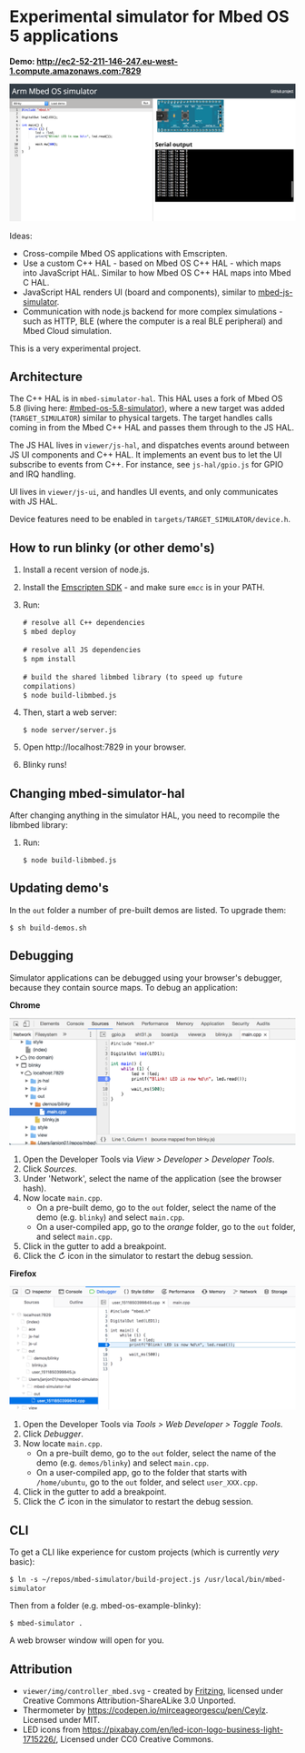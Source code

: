 # Experimental simulator for Mbed OS 5 applications

**Demo: http://ec2-52-211-146-247.eu-west-1.compute.amazonaws.com:7829**

![Screenshot](img/simulator.png)

Ideas:

* Cross-compile Mbed OS applications with Emscripten.
* Use a custom C++ HAL - based on Mbed OS C++ HAL - which maps into JavaScript HAL. Similar to how Mbed OS C++ HAL maps into Mbed C HAL.
* JavaScript HAL renders UI (board and components), similar to [mbed-js-simulator](https://github.com/janjongboom/mbed-js-simulator).
* Communication with node.js backend for more complex simulations - such as HTTP, BLE (where the computer is a real BLE peripheral) and Mbed Cloud simulation.

This is a very experimental project.

## Architecture

The C++ HAL is in `mbed-simulator-hal`. This HAL uses a fork of Mbed OS 5.8 (living here: [#mbed-os-5.8-simulator](https://github.com/janjongboom/mbed-os/tree/mbed-os-5.8-simulator)), where a new target was added (`TARGET_SIMULATOR`) similar to physical targets. The target handles calls coming in from the Mbed C++ HAL and passes them through to the JS HAL.

The JS HAL lives in `viewer/js-hal`, and dispatches events around between JS UI components and C++ HAL. It implements an event bus to let the UI subscribe to events from C++. For instance, see `js-hal/gpio.js` for GPIO and IRQ handling.

UI lives in `viewer/js-ui`, and handles UI events, and only communicates with JS HAL.

Device features need to be enabled in `targets/TARGET_SIMULATOR/device.h`.

## How to run blinky (or other demo's)

1. Install a recent version of node.js.
1. Install the [Emscripten SDK](http://kripken.github.io/emscripten-site/docs/getting_started/downloads.html) - and make sure `emcc` is in your PATH.
1. Run:

    ```
    # resolve all C++ dependencies
    $ mbed deploy

    # resolve all JS dependencies
    $ npm install

    # build the shared libmbed library (to speed up future compilations)
    $ node build-libmbed.js
    ```

1. Then, start a web server:

    ```
    $ node server/server.js
    ```

1. Open http://localhost:7829 in your browser.
1. Blinky runs!

## Changing mbed-simulator-hal

After changing anything in the simulator HAL, you need to recompile the libmbed library:

1. Run:

    ```
    $ node build-libmbed.js
    ```

## Updating demo's

In the `out` folder a number of pre-built demos are listed. To upgrade them:

```
$ sh build-demos.sh
```

## Debugging

Simulator applications can be debugged using your browser's debugger, because they contain source maps. To debug an application:

**Chrome**

![Debugging in Chrome](img/chrome1.png)

1. Open the Developer Tools via *View > Developer > Developer Tools*.
1. Click *Sources*.
1. Under 'Network', select the name of the application (see the browser hash).
1. Now locate `main.cpp`.
    * On a pre-built demo, go to the `out` folder, select the name of the demo (e.g. `blinky`) and select `main.cpp`.
    * On a user-compiled app, go to the *orange* folder, go to the `out` folder, and select `main.cpp`.
1. Click in the gutter to add a breakpoint.
1. Click the *↻* icon in the simulator to restart the debug session.

**Firefox**

![Debugging in Firefox](img/firefox1.png)

1. Open the Developer Tools via *Tools > Web Developer > Toggle Tools*.
1. Click *Debugger*.
1. Now locate `main.cpp`.
    * On a pre-built demo, go to the `out` folder, select the name of the demo (e.g. `demos/blinky`) and select `main.cpp`.
    * On a user-compiled app, go to the folder that starts with `/home/ubuntu`, go to the `out` folder, and select `user_XXX.cpp`.
1. Click in the gutter to add a breakpoint.
1. Click the *↻* icon in the simulator to restart the debug session.

## CLI

To get a CLI like experience for custom projects (which is currently *very* basic):

```
$ ln -s ~/repos/mbed-simulator/build-project.js /usr/local/bin/mbed-simulator
```

Then from a folder (e.g. mbed-os-example-blinky):

```
$ mbed-simulator .
```

A web browser window will open for you.

## Attribution

* `viewer/img/controller_mbed.svg` - created by [Fritzing](https://github.com/fritzing/fritzing-parts), licensed under Creative Commons Attribution-ShareALike 3.0 Unported.
* Thermometer by https://codepen.io/mirceageorgescu/pen/Ceylz. Licensed under MIT.
* LED icons from https://pixabay.com/en/led-icon-logo-business-light-1715226/, Licensed under CC0 Creative Commons.
